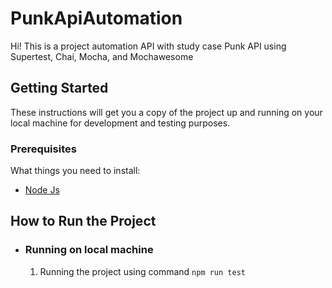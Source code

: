 # PunkApiAutomation

Hi! This is a project automation API with study case Punk API using Supertest, Chai, Mocha, and Mochawesome

## Getting Started

These instructions will get you a copy of the project up and running on your local machine for development and testing purposes.

### Prerequisites

What things you need to install:

- [Node Js](https://nodejs.org/en/download/)

## How to Run the Project
* ### Running on local machine

    1. Running the project using command `npm run test`